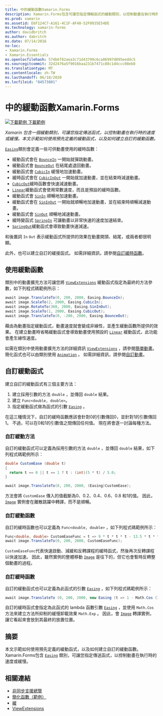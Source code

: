 ```yaml
---
title: 中的緩動函數Xamarin.Forms
description: Xamarin.Forms包含可讓您指定傳輸函式的緩動類別，以控制動畫在執行時的速度或緩慢。 本文示範如何使用預先定義的緩動函式，以及如何建立自訂的緩動函數。
ms.prod: xamarin
ms.assetid: E6F124C7-A161-4C1F-AF40-52F0935E54DE
ms.technology: xamarin-forms
author: davidbritch
ms.author: dabritch
ms.date: 07/14/2016
no-loc:
- Xamarin.Forms
- Xamarin.Essentials
ms.openlocfilehash: 574b6f82aea3c71d43799c6ca86997d895eed4c5
ms.sourcegitcommit: 32d2476a5f9016baa231b7471c88c1d4ccc08eb8
ms.translationtype: MT
ms.contentlocale: zh-TW
ms.lasthandoff: 06/18/2020
ms.locfileid: "84573801"
---
```

# <a name="easing-functions-in-xamarinforms"></a>中的緩動函數Xamarin.Forms

[![下載範例 ](~/media/shared/download.png) 下載範例](https://docs.microsoft.com/samples/xamarin/xamarin-forms-samples/userinterface-animation-easing)

_Xamarin 包含一個緩動類別，可讓您指定傳送函式，以控制動畫在執行時的速度或緩慢。本文示範如何使用預先定義的緩動函式，以及如何建立自訂的緩動函數。_

[`Easing`](xref:Xamarin.Forms.Easing)類別會定義一些可供動畫使用的緩時函數：

- 緩動函式會在 [`BounceIn`](xref:Xamarin.Forms.Easing.BounceIn) 一開始就彈跳動畫。
- 緩動函式會 [`BounceOut`](xref:Xamarin.Forms.Easing.BounceOut) 在結尾處退回動畫。
- 緩動函式會 [`CubicIn`](xref:Xamarin.Forms.Easing.CubicIn) 緩慢地加速動畫。
- 緩時函式會在 [`CubicInOut`](xref:Xamarin.Forms.Easing.CubicInOut) 一開始就加速動畫，並在結束時減速動畫。
- [`CubicOut`](xref:Xamarin.Forms.Easing.CubicOut)緩時函數會快速減速動畫。
- [`Linear`](xref:Xamarin.Forms.Easing.Linear)緩動函式會使用常數速度，而且是預設的緩時函數。
- 緩動函式會 [`SinIn`](xref:Xamarin.Forms.Easing.SinIn) 順暢地加速動畫。
- 緩動函式會在 [`SinInOut`](xref:Xamarin.Forms.Easing.SinInOut) 一開始就順暢地加速動畫，並在結束時順暢減速動畫。
- 緩動函式會 [`SinOut`](xref:Xamarin.Forms.Easing.SinOut) 順暢地減速動畫。
- 緩時變函式 [`SpringIn`](xref:Xamarin.Forms.Easing.SpringIn) 可讓動畫以非常快速的速度加速結束。
- [`SpringOut`](xref:Xamarin.Forms.Easing.SpringOut)緩動函式會導致動畫快速減速。

和後置詞 `In` `Out` 表示緩動函式所提供的效果在動畫開頭、結尾，或兩者都很明顯。

此外，也可以建立自訂的緩接函式。 如需詳細資訊，請參閱[自訂緩時函數](#custom-easing-functions)。

## <a name="consuming-an-easing-function"></a>使用緩動函數

類別中的動畫擴充方法可讓您將 [`ViewExtensions`](xref:Xamarin.Forms.ViewExtensions) 緩動函式指定為最終的方法參數，如下列程式碼範例所示：

```csharp
await image.TranslateTo(0, 200, 2000, Easing.BounceIn);
await image.ScaleTo(2, 2000, Easing.CubicIn);
await image.RotateTo(360, 2000, Easing.SinInOut);
await image.ScaleTo(1, 2000, Easing.CubicOut);
await image.TranslateTo(0, -200, 2000, Easing.BounceOut);
```

藉由為動畫指定緩動函式，動畫速度就會變成非線性，並產生緩動函數所提供的效果。 在建立動畫時省略緩動函式會導致動畫使用預設的 [`Linear`](xref:Xamarin.Forms.Easing.Linear) 緩動函式，此功能會產生線性速度。

如需在類別中使用動畫擴充方法的詳細資訊 [`ViewExtensions`](xref:Xamarin.Forms.ViewExtensions) ，請參閱[簡單動畫](~/xamarin-forms/user-interface/animation/simple.md)。 簡化函式也可以由類別使用 [`Animation`](xref:Xamarin.Forms.Animation) 。 如需詳細資訊，請參閱[自訂動畫](~/xamarin-forms/user-interface/animation/custom.md)。

## <a name="custom-easing-functions"></a>自訂緩動函式

建立自訂的緩動函式有三個主要方法：

1. 建立採用引數的方法 `double` ，並傳回 `double` 結果。
1. 建立 `Func<double, double>`。
1. 指定緩動函式做為函式的引數 [`Easing`](xref:Xamarin.Forms.Easing) 。

在這三種情況下，自訂的緩時函數應該會針對0的引數傳回0，並針對1的引數傳回1。 不過，可以在0和1的引數值之間傳回任何值。 現在將會逐一討論每種方法。

### <a name="custom-easing-method"></a>自訂緩動方法

自訂的緩動函式可以定義為採用引數的方法 `double` ，並傳回 `double` 結果，如下列程式碼範例所示：

```csharp
double CustomEase (double t)
{
  return t == 0 || t == 1 ? t : (int)(5 * t) / 5.0;
}

await image.TranslateTo(0, 200, 2000, (Easing)CustomEase);
```

方法會將 `CustomEase` 傳入的值截斷為0、0.2、0.4、0.6、0.8 和1的值。 因此， [`Image`](xref:Xamarin.Forms.Image) 實例會在離散跳躍中轉譯，而不是順暢。

### <a name="custom-easing-func"></a>自訂緩動函數

自訂的緩時函數也可以定義為 `Func<double, double>` ，如下列程式碼範例所示：

```csharp
Func<double, double> CustomEaseFunc = t => 9 * t * t * t - 13.5 * t * t + 5.5 * t;
await image.TranslateTo(0, 200, 2000, CustomEaseFunc);
```

`CustomEaseFunc`代表快速啟動、減緩和反轉課程的緩時函式，然後再次反轉課程以快速加速。 因此，雖然實例的整體移動 [`Image`](xref:Xamarin.Forms.Image) 是往下的，但它也會暫時反轉整個動畫的過程。

### <a name="custom-easing-constructor"></a>自訂緩時函數

自訂的緩動函式也可以定義為此函式的引數 [`Easing`](xref:Xamarin.Forms.Easing) ，如下列程式碼範例所示：

```csharp
await image.TranslateTo (0, 200, 2000, new Easing (t => 1 - Math.Cos (10 * Math.PI * t) * Math.Exp (-5 * t)));
```

自訂的緩時函式會指定為此函式的 lambda 函數引數 [`Easing`](xref:Xamarin.Forms.Easing) ，並使用 `Math.Cos` 方法來建立方法所抑制的緩慢卸載效果 `Math.Exp` 。 因此，會 [`Image`](xref:Xamarin.Forms.Image) 轉譯實例，讓它看起來會放到其最終的放置位置。

## <a name="summary"></a>摘要

本文示範如何使用預先定義的緩動函式，以及如何建立自訂的緩動函數。 Xamarin.Forms包含 [`Easing`](xref:Xamarin.Forms.Easing) 類別，可讓您指定傳送函式，以控制動畫在執行時的速度或緩慢。

## <a name="related-links"></a>相關連結

- [非同步支援總覽](~/cross-platform/platform/async.md)
- [簡化函數（範例）](https://docs.microsoft.com/samples/xamarin/xamarin-forms-samples/userinterface-animation-easing)
- [緩](xref:Xamarin.Forms.Easing)
- [ViewExtensions](xref:Xamarin.Forms.ViewExtensions)

